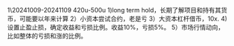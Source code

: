 1\20241009-20241109   420u-500u
1)long term hold，长期了解项目和持有其货币，可能要以年来计算
2）小资本尝试合约，老是亏
3）大资本杠杆借币，10x.
4)设置止盈止损，确定收益和亏损比例。收益10%，亏损5%。
5）市场行情动向，比如整体的亏损和涨的比例。
